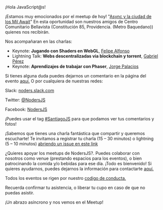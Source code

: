 ¡Hola JavaScript@s!

¡Estamos muy emocionados por el meetup de hoy! "[Async y la ciudad de los Mil Await](https://www.meetup.com/es-ES/NodersJS/events/246702592/)" En esta oportunidad son nuestros amigos de Centro Comunitario Bellavista (Constitución 85, Providencia. (Metro Baquedano)) quienes nos recibirán.

Nos acompañaran en las charlas:

- Keynote: **Jugando con Shaders en WebGL**, [Felipe Alfonso](https://github.com/bitnenfer)
- Lightning Talk: **Webs descentralizadas via blockchain y torrent**, [Gabriel Pérez](https://github.com/Yhozen)
- Keynote: **Aprendizajes de trabajar con Phaser**, [Jorge Palacios](https://github.com/pctroll)

Si tienes alguna duda puedes dejarnos un comentario en la página del evento [aquí.](https://www.meetup.com/es-ES/NodersJS/events/fbgwcpyxcbgb/)
O por cualquiera de nuestras redes:

Slack: [noders.slack.com](noders.slack.com)

Twitter: [@NodersJS](https://twitter.com/NodersJS)

Facebook: [NodersJS](https://www.facebook.com/NodersJS/)

¡Puedes usar el tag [#SantiagoJS](https://twitter.com/hashtag/santiagojs?f=tweets&vertical=default&src=hash) para que podamos ver tus comentarios y fotos!

¡Sabemos que tienes una charla fantástica que compartir y queremos escucharte! Te invitamos a registrar tu charla (15 – 30 minutos) o lightning (5 – 10 minutos) [abriendo un issue en este link](https://github.com/Noders/Meetups/issues/new)

¿Quieres apoyar los meetups de NodersJS?. Puedes colaborar con nosotros como venue (prestando espacios para los eventos), o bien patrocinando la comida y/o bebidas para ese día. ¡Todo es bienvenido! Si quieres ayudarnos, puedes dejarnos la información para contactarte [aquí.](https://github.com/Noders/Meetups/issues/new)

Todos los eventos se rigen por nuestro [codigo de conducta.](https://github.com/Noders/code_of_conduct)

Recuerda confirmar tu asistencia, o liberar tu cupo en caso de que no puedas asistir.

¡Un abrazo asíncrono y nos vemos en el Meetup!
